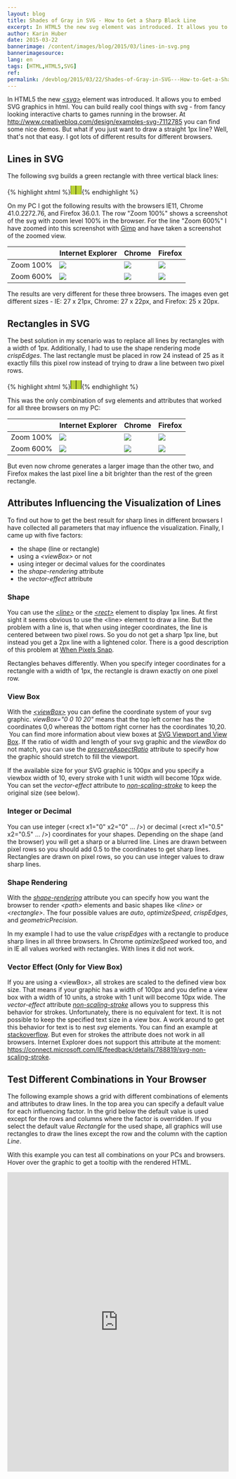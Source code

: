 ```yaml
---
layout: blog
title: Shades of Gray in SVG - How to Get a Sharp Black Line
excerpt: In HTML5 the new svg element was introduced. It allows you to embed SVG graphics in html. You can build really cool things with svg - from fancy looking interactive charts to games running in the browser. But what if you just want to draw a straight 1px line? Well, that's not that easy. I got lots of different results for different browsers.
author: Karin Huber
date: 2015-03-22
bannerimage: /content/images/blog/2015/03/lines-in-svg.png
bannerimagesource: 
lang: en
tags: [HTML,HTML5,SVG]
ref: 
permalink: /devblog/2015/03/22/Shades-of-Gray-in-SVG---How-to-Get-a-Sharp-Black-Line
---
```


<p>In HTML5 the new <a href="https://developer.mozilla.org/de/docs/Web/SVG" target="_blank"><em>&lt;svg&gt;</em></a> element was introduced. It allows you to embed SVG graphics in html. You can build really cool things with svg - from fancy looking interactive charts to games running in the browser. At <a href="http://www.creativebloq.com/design/examples-svg-7112785" target="_blank">http://www.creativebloq.com/design/examples-svg-7112785</a><span data-mce-type="bookmark" id="mce_3_start" data-mce-style="overflow:hidden;line-height:0px" style="overflow:hidden;line-height:0px"> you can find some nice demos.</span> But what if you just want to draw a straight 1px line? Well, that's not that easy. I got lots of different results for different browsers.</p><h2>Lines in SVG</h2><p>The following svg builds a green rectangle with three vertical black lines:</p>{% highlight xhtml %}<svg height="20" width="25">
    <rect fill="#bbd435" height="100%" width="100%" y="0" x="0"></rect>
    <line stroke="black" stroke-width="1" y2="100%" y1="0" x2="0" x1="0"></line>
    <line stroke="black" stroke-width="1" y2="100%" y1="0" x2="12" x1="12"></line>
    <line stroke="black" stroke-width="1" y2="100%" y1="0" x2="25" x1="25"></line>
</svg>{% endhighlight %}<p>On my PC I got the following results with the browsers IE11, Chrome 41.0.2272.76, and Firefox 36.0.1. The row "Zoom 100%" shows a screenshot of the svg with zoom level 100% in the browser. For the line "Zoom 600%" I have zoomed into this screenshot with <a href="http://www.gimp.org/" target="_blank">Gimp</a> and have taken a screenshot of the zoomed view.</p><table class="table">
  <thead>
    <tr>
      <th></th>
      <th>Internet Explorer</th>
      <th>Chrome</th>
      <th>Firefox</th>
    </tr>
  </thead>
  <tbody>
    <tr>
      <td>Zoom 100%</td>
      <td>
        <img src="{{site.baseurl}}/content/images/blog/2015/03/svg_line_ie_100.png" />
      </td>
      <td>
        <img src="{{site.baseurl}}/content/images/blog/2015/03/svg_line_chrome_100.png" />
      </td>
      <td>
        <img src="{{site.baseurl}}/content/images/blog/2015/03/svg_line_firefox_100.png" />
      </td>
    </tr>
    <tr>
      <td>Zoom 600%</td>
      <td>
        <img src="{{site.baseurl}}/content/images/blog/2015/03/svg_line_ie_600.png" />
      </td>
      <td>
        <img src="{{site.baseurl}}/content/images/blog/2015/03/svg_line_chrome_600.png" />
      </td>
      <td>
        <img src="{{site.baseurl}}/content/images/blog/2015/03/svg_line_firefox_600.png" />
      </td>
    </tr>
  </tbody>
</table><p>The results are very different for these three browsers. The images even get different sizes - IE: 27 x 21px, Chrome: 27 x 22px, and Firefox: 25 x 20px.</p><h2>Rectangles in SVG</h2><p>The best solution in my scenario was to replace all lines by rectangles with a width of 1px. Additionally, I had to use the shape rendering mode <em>crispEdges</em>. The last rectangle must be placed in row 24 instead of 25 as it exactly fills this pixel row instead of trying to draw a line between two pixel rows.</p>{% highlight xhtml %}<svg width="25" height="20">
    <rect x="0" y="0" width="100%" height="100%" fill="#bbd435"></rect>
    <rect x="0" y="0" width="1" height="100%" fill="black" shape-rendering="crispEdges"></rect>
    <rect x="12" y="0" width="1" height="100%" fill="black" shape-rendering="crispEdges"></rect>
    <rect x="24" y="0" width="1" height="100%" fill="black" shape-rendering="crispEdges"></rect>
</svg>{% endhighlight %}<p>This was the only combination of svg elements and attributes that worked for all three browsers on my PC:</p><table class="table">
  <thead>
    <tr>
      <th></th>
      <th>Internet Explorer</th>
      <th>Chrome</th>
      <th>Firefox</th>
    </tr>
  </thead>
  <tbody>
    <tr>
      <td>Zoom 100%</td>
      <td>
        <img src="{{site.baseurl}}/content/images/blog/2015/03/svg_rectangle_ie_100.png" />
      </td>
      <td>
        <img src="{{site.baseurl}}/content/images/blog/2015/03/svg_rectangle_chrome_100.png" />
      </td>
      <td>
        <img src="{{site.baseurl}}/content/images/blog/2015/03/svg_rectangle_firefox_100.png" />
      </td>
    </tr>
    <tr>
      <td>Zoom 600%</td>
      <td>
        <img src="{{site.baseurl}}/content/images/blog/2015/03/svg_rectangle_ie_600.png" />
      </td>
      <td>
        <img src="{{site.baseurl}}/content/images/blog/2015/03/svg_rectangle_chrome_600.png" />
      </td>
      <td>
        <img src="{{site.baseurl}}/content/images/blog/2015/03/svg_rectangle_firefox_600.png" />
      </td>
    </tr>
  </tbody>
</table><p>But even now chrome generates a larger image than the other two, and Firefox makes the last pixel line a bit brighter than the rest of the green rectangle.</p><h2>Attributes Influencing the Visualization of Lines</h2><p>To find out how to get the best result for sharp lines in different browsers I have collected all parameters that may influence the visualization. Finally, I came up with five factors:</p><ul>
  <li>the shape (line or rectangle)</li>
  <li>using a <em>&lt;viewBox&gt;</em> or not</li>
  <li>using integer or decimal values for the coordinates</li>
  <li>the <em>shape-rendering</em> attribute</li>
  <li>the <em>vector-effect</em> attribute</li>
</ul><h3>Shape</h3><p>You can use the <a href="https://developer.mozilla.org/de/docs/Web/SVG/Element/line" target="_blank"><em>&lt;line&gt;</em></a> or the <a href="https://developer.mozilla.org/en-US/docs/Web/SVG/Element/rect" target="_blank"><em>&lt;rect&gt;</em></a> element to display 1px lines. At first sight it seems obvious to use the &lt;line&gt; element to draw a line. But the problem with a line is, that when using integer coordinates, the line is centered between two pixel rows. So you do not get a sharp 1px line, but instead you get a 2px line with a lightened color. There is a good description of this problem at <a href="http://rwillustrator.blogspot.co.at/2010/08/when-pixels-snap-antialiasing-in.html" target="_blank">When Pixels Snap</a>.</p><p>Rectangles behaves differently. When you specify integer coordinates for a rectangle with a width of 1px, the rectangle is drawn exactly on one pixel row.</p><h3>View Box</h3><p>With the <a href="https://developer.mozilla.org/en-US/docs/Web/SVG/Attribute/viewBox" target="_blank"><em>&lt;viewBox&gt;</em></a> you can define the coordinate system of your svg graphic. <em>viewBox="0 0 10 20"</em> means that the top left corner has the coordinates 0,0 whereas the bottom right corner has the coordinates 10,20.  You can find more information about view boxes at <a href="http://tutorials.jenkov.com/svg/svg-viewport-view-box.html" target="_blank">SVG Viewport and View Box</a>. If the ratio of width and length of your svg graphic and the <em>viewBox</em> do not match, you can use the <a href="https://developer.mozilla.org/en-US/docs/Web/SVG/Attribute/preserveAspectRatio" target="_blank"><em>preserveAspectRatio</em></a> attribute to specify how the graphic should stretch to fill the viewport.</p><p>If the available size for your SVG graphic is 100px and you specify a viewbox width of 10, every stroke with 1 unit width will become 10px wide. You can set the <em>vector-effect</em> attribute to <a href="http://www.w3.org/TR/SVGTiny12/painting.html#NonScalingStroke" target="_blank"><em>non-scaling-stroke</em></a> to keep the original size (see below).</p><h3>Integer or Decimal</h3><p>You can use integer (&lt;rect x1="0" x2="0" ... /&gt;) or decimal (&lt;rect x1="0.5" x2="0.5" ... /&gt;) coordinates for your shapes. Depending on the shape (and the browser) you will get a sharp or a blurred line. Lines are drawn between pixel rows so you should add 0.5 to the coordinates to get sharp lines. Rectangles are drawn on pixel rows, so you can use integer values to draw sharp lines.</p><h3>Shape Rendering</h3><p>With the <a href="https://developer.mozilla.org/en-US/docs/Web/SVG/Attribute/shape-rendering" target="_blank"><em>shape-rendering</em></a> attribute you can specify how you want the browser to render <em>&lt;path&gt;</em> elements and basic shapes like <em>&lt;line&gt;</em> or <em>&lt;rectangle&gt;</em>. The four possible values are <em>auto</em>, <em>optimizeSpeed</em>, <em>crispEdges</em>, and <em>geometricPrecision</em>.</p><p>In my example I had to use the value <em>crispEdges</em> with a rectangle to produce sharp lines in all three browsers. In Chrome <em>optimizeSpeed</em> worked too, and in IE all values worked with rectangles. With lines it did not work.</p><h3>Vector Effect (Only for View Box)</h3><p>If you are using a &lt;viewBox&gt;, all strokes are scaled to the defined view box size. That means if your graphic has a width of 100px and you define a view box with a width of 10 units, a stroke with 1 unit will become 10px wide. The <em>vector-effect</em> attribute <a href="http://www.w3.org/TR/SVGTiny12/painting.html#NonScalingStroke" target="_blank"><em>non-scaling-stroke</em></a> allows you to suppress this behavior for strokes. Unfortunately, there is no equivalent for text. It is not possible to keep the specified text size in a view box. A work around to get this behavior for text is to nest <em>svg</em> elements. You can find an example at <a href="http://stackoverflow.com/questions/18208139/svg-viewbox-should-not-resize-the-text-fontsize" target="_blank">stackoverflow</a>. But even for strokes the attribute does not work in all browsers. Internet Explorer does not support this attribute at the moment: <a href="https://connect.microsoft.com/IE/feedback/details/788819/svg-non-scaling-stroke. ">https://connect.microsoft.com/IE/feedback/details/788819/svg-non-scaling-stroke</a>.</p><h2>Test Different Combinations in Your Browser</h2><p>The following example shows a grid with different combinations of elements and attributes to draw lines. In the top area you can specify a default value for each influencing factor. In the grid below the default value is used except for the rows and columns where the factor is overridden. If you select the default value <em>Rectangle</em> for the used shape, all graphics will use rectangles to draw the lines except the row and the column with the caption <em>Line</em>.</p><p>With this example you can test all combinations on your PCs and browsers. Hover over the graphic to get a tooltip with the rendered HTML.</p><iframe width="100%" height="680" src="https://jsfiddle.net/karin112358/wg0dz3gm/embedded/result/" allowfullscreen="allowfullscreen" frameborder="0"></iframe>